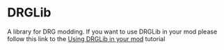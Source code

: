 # DRGLib
A library for DRG modding.
If you want to use DRGLib in your mod please follow this link to the [Using DRGLib in your mod](https://github.com/SamsDRGMods/DRGLib/wiki/Tutorial:-Using-DRGLib-in-your-mod) tutorial
